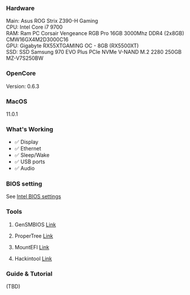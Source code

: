 ### Hardware

Main: Asus ROG Strix Z390-H Gaming<br>
CPU: Intel Core i7 9700<br>
RAM: Ram PC Corsair Vengeance RGB Pro 16GB 3000Mhz DDR4 (2x8GB) CMW16GX4M2D3000C16<br>
GPU: Gigabyte RX55XTGAMING OC - 8GB (RX5500XT) <br>
SSD: SSD Samsung 970 EVO Plus PCIe NVMe V-NAND M.2 2280 250GB MZ-V7S250BW<br>

### OpenCore

Version: 0.6.3

### MacOS

11.0.1

### What's Working

- :white_check_mark: Display
- :white_check_mark: Ethernet
- :white_check_mark: Sleep/Wake
- :white_check_mark: USB ports
- :white_check_mark: Audio

### BIOS setting

See [Intel BIOS settings](https://dortania.github.io/OpenCore-Desktop-Guide/config.plist/coffee-lake.html#intel-bios-settings)

### Tools

1. GenSMBIOS
   [Link](https://github.com/corpnewt/GenSMBIOS)

2. ProperTree
   [Link](https://github.com/corpnewt/ProperTree)

3. MountEFI
   [Link](https://github.com/corpnewt/MountEFI)

4. Hackintool
   [Link](https://github.com/headkaze/Hackintool/releases)

### Guide & Tutorial
(TBD)
